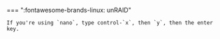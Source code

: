 === ":fontawesome-brands-linux: unRAID"

    If you're using `nano`, type control-`x`, then `y`, then the enter key.



